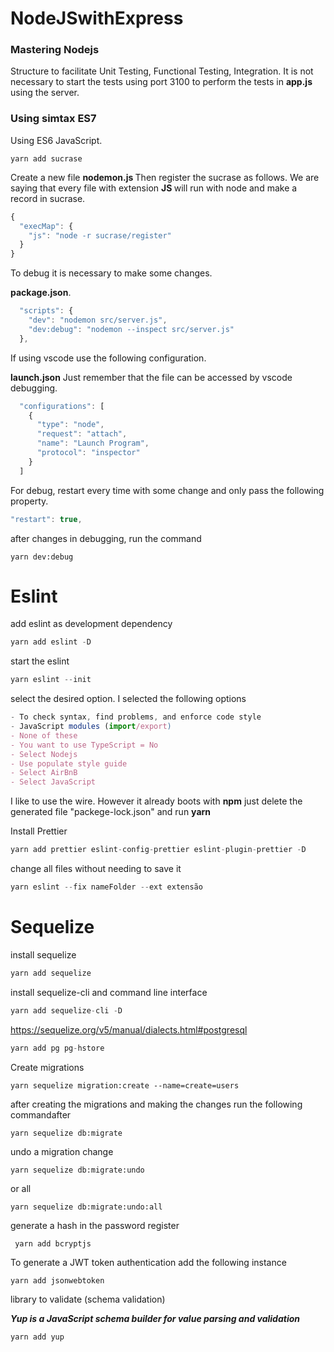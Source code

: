 # NodeJSwithExpress

### Mastering Nodejs

<p>
Structure to facilitate Unit Testing, Functional Testing, Integration. It is not necessary to start the tests using port 3100 to perform the tests in <strong> app.js </strong> using the server.</p>

### Using simtax ES7

<p>Using ES6 JavaScript.</p>

```
yarn add sucrase
```

<p>Create a new file <strong> nodemon.js </strong> Then register the sucrase as follows. We are saying that every file with extension <strong> JS </strong> will run with node and make a record in sucrase.</p>

```javascript
{
  "execMap": {
    "js": "node -r sucrase/register"
  }
}

```

<p>To debug it is necessary to make some changes.</p>
<strong>package.json</strong>.

```javascript
  "scripts": {
    "dev": "nodemon src/server.js",
    "dev:debug": "nodemon --inspect src/server.js"
  },
```

<p>If using vscode use the following configuration.</p>
<p><strong>launch.json</strong> Just remember that the file can be accessed by vscode debugging.</p>

```javascript
  "configurations": [
    {
      "type": "node",
      "request": "attach",
      "name": "Launch Program",
      "protocol": "inspector"
    }
  ]
```

<p>For debug, restart every time with some change and only pass the following property.</p>

```javascript
"restart": true,
```

after changes in debugging, run the command
```
yarn dev:debug
```
# Eslint

add eslint as development dependency

```javascript
yarn add eslint -D
```

start the eslint

```javascript
yarn eslint --init
```

select the desired option. I selected the following options

```javascript
- To check syntax, find problems, and enforce code style
- JavaScript modules (import/export)
- None of these
- You want to use TypeScript = No
- Select Nodejs
- Use populate style guide
- Select AirBnB
- Select JavaScript
```

I like to use the wire. However it already boots with **npm** just delete the generated file "packege-lock.json" and run **yarn**

Install Prettier

```javascript
yarn add prettier eslint-config-prettier eslint-plugin-prettier -D
```

change all files without needing to save it

```javascript
yarn eslint --fix nameFolder --ext extensão
```

# Sequelize

install sequelize

```javascript
yarn add sequelize
```

install sequelize-cli and command line interface

```javascript
yarn add sequelize-cli -D
```

https://sequelize.org/v5/manual/dialects.html#postgresql

```javascript
yarn add pg pg-hstore
```

Create migrations

```shell script
yarn sequelize migration:create --name=create=users
```

after creating the migrations and making the changes run the following commandafter

```shell script
yarn sequelize db:migrate
```

undo a migration change

```
yarn sequelize db:migrate:undo
```

or all

```shell script
yarn sequelize db:migrate:undo:all
```

generate a hash in the password register

```
 yarn add bcryptjs
```

To generate a JWT token authentication add the following instance

```
yarn add jsonwebtoken
```

library to validate (schema validation)

***Yup is a JavaScript schema builder for value parsing and validation***

```
yarn add yup
```
